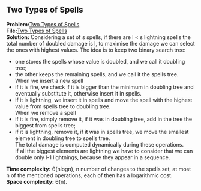 ## Two Types of Spells
**Problem:**[Two Types of Spells](https://codeforces.com/contest/1398/problem/E?locale=en) \
**File:**[Two Types of Spells](https://github.com/eleonoradgr/CompetitiveProgramming/blob/master/Lecture04/twoTypesSpells.cpp) \
**Solution:** 
Considering a set of s spells, if there are l < s lightning spells the total number of doubled damage is l, to maximise the damage we can select the ones with highest values.
The idea is to keep two binary search tree:
- one stores the spells whose value is doubled, and we call it doubling tree;
- the other keeps the remaining spells, and we call it the spells tree.\
When we insert a new spell
- if it is fire, we check if it is bigger than the minimum in doubling tree and eventually substitute it, otherwise insert it in spells.
- if it is lightning, we insert it in spells and move the spell with the highest value from spells tree to doubling tree.\
When we remove a spell
- if it is fire, simply remove it, if it was in doubling tree, add in the tree the biggest from spells tree;
- if it is lightning, remove it, if it was in spells tree, we move the smallest element in doubling tree to spells tree.\
The total damage is computed dynamically during these operations.\
  If all the biggest elements are lightning we have to consider that we can double only l-1 lightnings, because they appear in a sequence.
  
**Time complexity:** &theta;(nlogn), n number of changes to the spells set, at most n of the mentioned operations, each of then has a logarithmic cost. \
**Space complexity:** &theta;(n).